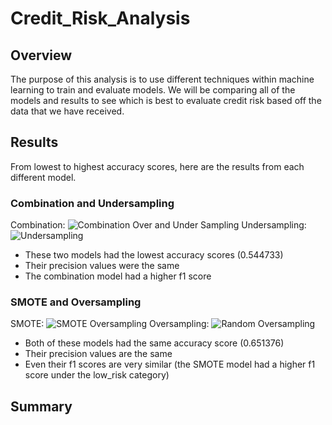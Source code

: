 # Credit_Risk_Analysis

## Overview
The purpose of this analysis is to use different techniques within machine learning to train and evaluate models. We will be comparing all of the models and results to see which is best to evaluate credit risk based off the data that we have received. 

## Results

From lowest to highest accuracy scores, here are the results from each different model. 

### Combination and Undersampling
Combination:
![Combination Over and Under Sampling](https://user-images.githubusercontent.com/100896787/181661829-a3c6eee4-39d9-416f-bc16-712a8ae5dfa5.PNG)
Undersampling:
![Undersampling](https://user-images.githubusercontent.com/100896787/181661834-407e1feb-8e1d-40f8-9870-4e70c56af73d.PNG)

* These two models had the lowest accuracy scores (0.544733) 
* Their precision values were the same
* The combination model had a higher f1 score 

### SMOTE and Oversampling
SMOTE:
![SMOTE Oversampling](https://user-images.githubusercontent.com/100896787/181662213-f387332d-30e9-4a2e-9e44-11284988bb2d.PNG)
Oversampling:
![Random Oversampling](https://user-images.githubusercontent.com/100896787/181662218-e01c3d41-3d2e-46d1-93e1-a1738a92249b.PNG)

* Both of these models had the same accuracy score (0.651376)
* Their precision values are the same
* Even their f1 scores are very similar (the SMOTE model had a higher f1 score under the low_risk category)

## Summary
